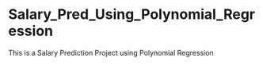 # Salary_Pred_Using_Polynomial_Regression
This is a Salary Prediction Project using Polynomial Regression
